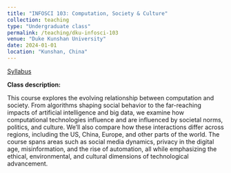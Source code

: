 ```yaml
---
title: "INFOSCI 103: Computation, Society & Culture"
collection: teaching
type: "Undergraduate class"
permalink: /teaching/dku-infosci-103
venue: "Duke Kunshan University"
date: 2024-01-01
location: "Kunshan, China"
---
```


[Syllabus](https://markusneumann.github.io/files/INFOSCI_103.pdf)

**Class description:**

This course explores the evolving relationship between computation and society. From algorithms shaping social behavior to the far-reaching impacts of artificial intelligence and big data, we examine how computational technologies influence and are influenced by societal norms, politics, and culture. We’ll also compare how these interactions differ across regions, including the US, China, Europe, and other parts of the world. The course spans areas such as social media dynamics, privacy in the digital age, misinformation, and the rise of automation, all while emphasizing the ethical, environmental, and cultural dimensions of technological advancement.